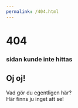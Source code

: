 ```yaml
---
permalink: /404.html
---
```


# 404
### sidan kunde inte hittas

## Oj oj!

Vad gör du egentligen här?  
Här finns ju inget att se!
